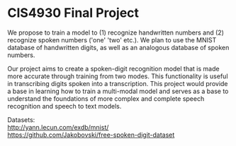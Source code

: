 # CIS4930 Final Project

We propose to train a model to (1) recognize handwritten numbers and (2) recognize spoken numbers ('one' 'two' etc.). We plan to use the MNIST database of handwritten digits, as well as an analogous database of spoken numbers. 

Our project aims to create a spoken-digit recognition model that is made more accurate through training from two modes. This functionality is useful in transcribing digits spoken into a transcription. This project would provide a base in learning how to train a multi-modal model and serves as a base to understand the foundations of more complex and complete speech recognition and speech to text models. 


Datasets: </br>
http://yann.lecun.com/exdb/mnist/ </br>
https://github.com/Jakobovski/free-spoken-digit-dataset
